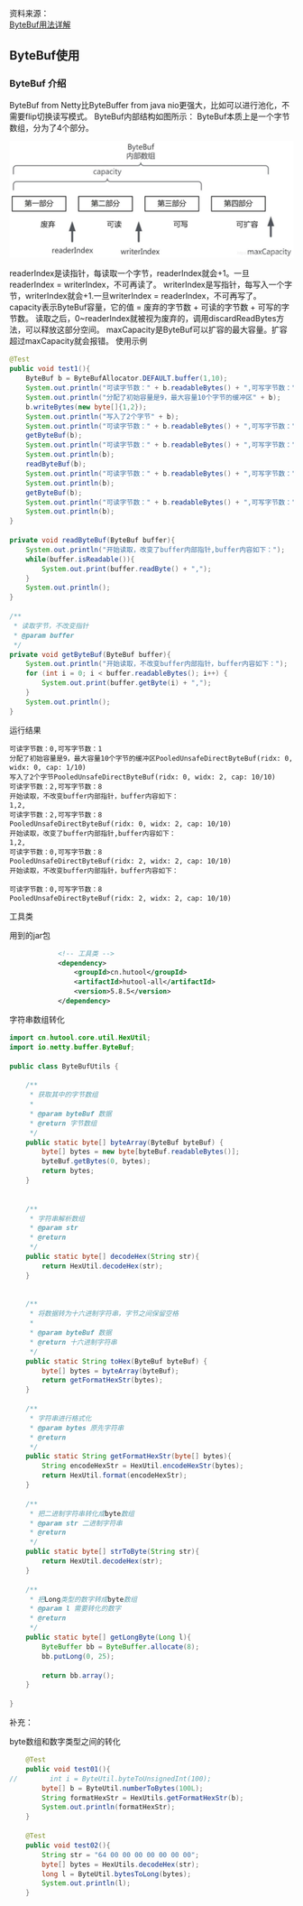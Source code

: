 资料来源：<br/>
[ByteBuf用法详解](https://blog.csdn.net/smith789/article/details/104410317?spm=1001.2101.3001.6650.1&utm_medium=distribute.pc_relevant.none-task-blog-2%7Edefault%7ECTRLIST%7ERate-1-104410317-blog-123698827.235%5Ev33%5Epc_relevant_increate_t0_download_v2_base&depth_1-utm_source=distribute.pc_relevant.none-task-blog-2%7Edefault%7ECTRLIST%7ERate-1-104410317-blog-123698827.235%5Ev33%5Epc_relevant_increate_t0_download_v2_base&utm_relevant_index=2)



## ByteBuf使用

### ByteBuf 介绍

ByteBuf from Netty比ByteBuffer from java nio更强大，比如可以进行池化，不需要flip切换读写模式。
ByteBuf内部结构如图所示：
ByteBuf本质上是一个字节数组，分为了4个部分。

![20200220152808398](img\20200220152808398.png ':size=60%')

readerIndex是读指针，每读取一个字节，readerIndex就会+1。一旦readerIndex = writerIndex，不可再读了。
writerIndex是写指针，每写入一个字节，writerIndex就会+1.一旦writerIndex = readerIndex，不可再写了。
capacity表示ByteBuf容量，它的值 = 废弃的字节数 + 可读的字节数 + 可写的字节数。
读取之后，0~readerIndex就被视为废弃的，调用discardReadBytes方法，可以释放这部分空间。
maxCapacity是ByteBuf可以扩容的最大容量。扩容超过maxCapacity就会报错。
使用示例

```java
@Test
public void test1(){
    ByteBuf b = ByteBufAllocator.DEFAULT.buffer(1,10);
    System.out.println("可读字节数：" + b.readableBytes() + ",可写字节数：" + b.writableBytes());
    System.out.println("分配了初始容量是9，最大容量10个字节的缓冲区" + b);
    b.writeBytes(new byte[]{1,2});
    System.out.println("写入了2个字节" + b);
    System.out.println("可读字节数：" + b.readableBytes() + ",可写字节数：" + b.writableBytes());
    getByteBuf(b);
    System.out.println("可读字节数：" + b.readableBytes() + ",可写字节数：" + b.writableBytes());
    System.out.println(b);
    readByteBuf(b);
    System.out.println("可读字节数：" + b.readableBytes() + ",可写字节数：" + b.writableBytes());
    System.out.println(b);
    getByteBuf(b);
    System.out.println("可读字节数：" + b.readableBytes() + ",可写字节数：" + b.writableBytes());
    System.out.println(b);
}

private void readByteBuf(ByteBuf buffer){
    System.out.println("开始读取，改变了buffer内部指针,buffer内容如下：");
    while(buffer.isReadable()){
        System.out.print(buffer.readByte() + ",");
    }
    System.out.println();
}

/**
 * 读取字节，不改变指针
 * @param buffer
 */
private void getByteBuf(ByteBuf buffer){
    System.out.println("开始读取，不改变buffer内部指针，buffer内容如下：");
    for (int i = 0; i < buffer.readableBytes(); i++) {
        System.out.print(buffer.getByte(i) + ",");
    }
    System.out.println();
}
```

运行结果

```
可读字节数：0,可写字节数：1
分配了初始容量是9，最大容量10个字节的缓冲区PooledUnsafeDirectByteBuf(ridx: 0, widx: 0, cap: 1/10)
写入了2个字节PooledUnsafeDirectByteBuf(ridx: 0, widx: 2, cap: 10/10)
可读字节数：2,可写字节数：8
开始读取，不改变buffer内部指针，buffer内容如下：
1,2,
可读字节数：2,可写字节数：8
PooledUnsafeDirectByteBuf(ridx: 0, widx: 2, cap: 10/10)
开始读取，改变了buffer内部指针,buffer内容如下：
1,2,
可读字节数：0,可写字节数：8
PooledUnsafeDirectByteBuf(ridx: 2, widx: 2, cap: 10/10)
开始读取，不改变buffer内部指针，buffer内容如下：

可读字节数：0,可写字节数：8
PooledUnsafeDirectByteBuf(ridx: 2, widx: 2, cap: 10/10)
```

工具类

用到的jar包

```xml
            <!-- 工具类 -->
            <dependency>
                <groupId>cn.hutool</groupId>
                <artifactId>hutool-all</artifactId>
                <version>5.8.5</version>
            </dependency>
```

字符串数组转化

```java
import cn.hutool.core.util.HexUtil;
import io.netty.buffer.ByteBuf;

public class ByteBufUtils {

    /**
     * 获取其中的字节数组
     *
     * @param byteBuf 数据
     * @return 字节数组
     */
    public static byte[] byteArray(ByteBuf byteBuf) {
        byte[] bytes = new byte[byteBuf.readableBytes()];
        byteBuf.getBytes(0, bytes);
        return bytes;
    }


    /**
     * 字符串解析数组
     * @param str
     * @return
     */
    public static byte[] decodeHex(String str){
        return HexUtil.decodeHex(str);
    }


    /**
     * 将数据转为十六进制字符串，字节之间保留空格
     *
     * @param byteBuf 数据
     * @return 十六进制字符串
     */
    public static String toHex(ByteBuf byteBuf) {
        byte[] bytes = byteArray(byteBuf);
        return getFormatHexStr(bytes);
    }

    /**
     * 字符串进行格式化
     * @param bytes 原先字符串
     * @return
     */
    public static String getFormatHexStr(byte[] bytes){
        String encodeHexStr = HexUtil.encodeHexStr(bytes);
        return HexUtil.format(encodeHexStr);
    }

    /**
     * 把二进制字符串转化成byte数组
     * @param str 二进制字符串
     * @return
     */
    public static byte[] strToByte(String str){
        return HexUtil.decodeHex(str);
    }
    
    /**
     * 把Long类型的数字转成byte数组
     * @param l 需要转化的数字
     * @return
     */
    public static byte[] getLongByte(Long l){
        ByteBuffer bb = ByteBuffer.allocate(8);
        bb.putLong(0, 25);

        return bb.array();
    }

}
```

补充：

byte数组和数字类型之间的转化

```java
    @Test
    public void test01(){
//        int i = ByteUtil.byteToUnsignedInt(100);
        byte[] b = ByteUtil.numberToBytes(100L);
        String formatHexStr = HexUtils.getFormatHexStr(b);
        System.out.println(formatHexStr);
    }

    @Test
    public void test02(){
        String str = "64 00 00 00 00 00 00 00";
        byte[] bytes = HexUtils.decodeHex(str);
        long l = ByteUtil.bytesToLong(bytes);
        System.out.println(l);
    }
```

